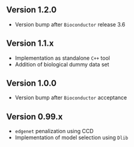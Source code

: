 ## Version 1.2.0
  - Version bump after `Bioconductor` release 3.6

## Version 1.1.x
  - Implementation as standalone `C++` tool
  - Addition of biological dummy data set

## Version 1.0.0
  - Version bump after `Bioconductor` acceptance

## Version 0.99.x
  - `edgenet` penalization using CCD
  - Implementation of model selection using `Dlib`
